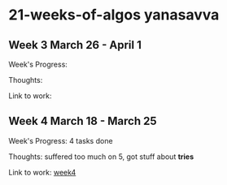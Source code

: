 # 21-weeks-of-algos yanasavva
 
  
## Week 3 March 26 - April 1

Week's Progress: 

Thoughts: 

Link to work:   
  
## Week 4 March 18 - March 25

Week's Progress: 4 tasks done

Thoughts: suffered too much on 5, got stuff about **tries**

Link to work: [week4](https://github.com/yanasavva/21-weeks-of-algos/tree/master/yanasavva/week4)
